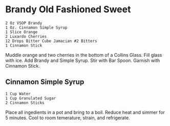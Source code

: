 # Brandy Old Fashioned Sweet
    2 Oz VSOP Brandy
    1 Oz. Cinnamon Simple Syrup
    1 Slice Orange
    2 Luxardo Cherries
    12 Drops Bitter Cube Jamacian #2 Bitters
    1 Cinnamon Stick
    
Muddle orange and two cherries in the bottom of a Collins Glass.  Fill glass with ice.  Add Brandy and Simple Syrup.  Stir with Bar Spoon.  Garnish with Cinnamon Stick.

## Cinnamon Simple Syrup
    1 Cup Water
    1 Cup Granulated Sugar
    2 Cinnamon Sticks
    
Place all ingedients in a pot and bring to a boil.  Reduce heat and simmer for 5 minutes.  Cool to room temerature, strain, and refrigerate.

